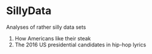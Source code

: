 # SillyData
Analyses of rather silly data sets

1. How Americans like their steak
2. The 2016 US presidential candidates in hip-hop lyrics
